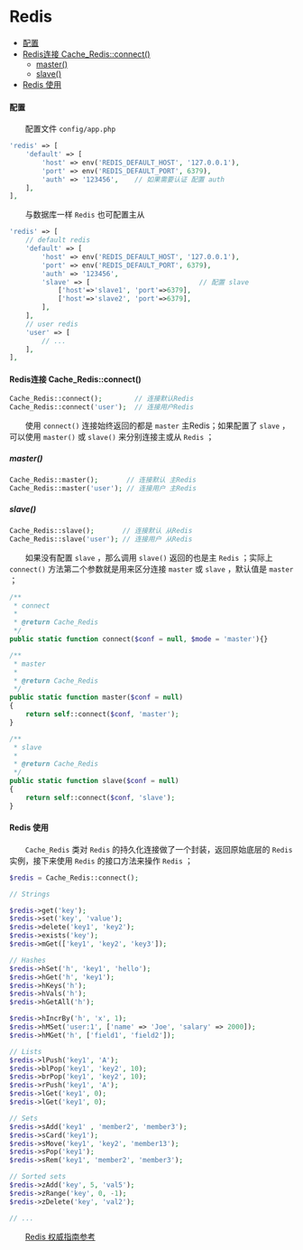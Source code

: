 # Redis

- [配置](#config)
- [Redis连接 Cache_Redis::connect()](#connect)
    - [master()](#master)
    - [slave()](#slave)
- [Redis 使用](#use)

#### <a name="config">配置</a>

　　配置文件 `config/app.php`

```php
'redis' => [
    'default' => [
        'host' => env('REDIS_DEFAULT_HOST', '127.0.0.1'),
        'port' => env('REDIS_DEFAULT_PORT', 6379),
        'auth' => '123456',    // 如果需要认证 配置 auth
    ],
],
```

　　与数据库一样 `Redis` 也可配置主从

```php
'redis' => [
    // default redis
    'default' => [
        'host' => env('REDIS_DEFAULT_HOST', '127.0.0.1'),
        'port' => env('REDIS_DEFAULT_PORT', 6379),
        'auth' => '123456',
        'slave' => [                           // 配置 slave
            ['host'=>'slave1', 'port'=>6379],
            ['host'=>'slave2', 'port'=>6379],
        ],
    ],
    // user redis
    'user' => [
        // ...
    ],
],
```

#### <a name="connect">Redis连接 Cache_Redis::connect()</a>

```php
Cache_Redis::connect();        // 连接默认Redis
Cache_Redis::connect('user');  // 连接用户Redis
```

　　使用 `connect()` 连接始终返回的都是 `master` 主Redis；如果配置了 `slave` ，可以使用 `master()` 或 `slave()` 来分别连接主或从 `Redis` ；

##### <a name="master">master()</a>
```php
Cache_Redis::master();       // 连接默认 主Redis
Cache_Redis::master('user'); // 连接用户 主Redis
```

##### <a name="slave">slave()</a>
```php
Cache_Redis::slave();       // 连接默认 从Redis
Cache_Redis::slave('user'); // 连接用户 从Redis
```

　　如果没有配置 `slave` ，那么调用 `slave()` 返回的也是主 `Redis` ；实际上 `connect()` 方法第二个参数就是用来区分连接 `master` 或 `slave` ，默认值是 `master` ；

```php
/**
 * connect
 *
 * @return Cache_Redis
 */
public static function connect($conf = null, $mode = 'master'){}

/**
 * master
 *
 * @return Cache_Redis
 */
public static function master($conf = null)
{
    return self::connect($conf, 'master');
}

/**
 * slave
 *
 * @return Cache_Redis
 */
public static function slave($conf = null)
{
    return self::connect($conf, 'slave');
}
```


#### <a name="use">Redis 使用</a>

　　`Cache_Redis` 类对 `Redis` 的持久化连接做了一个封装，返回原始底层的 `Redis` 实例，接下来使用 `Redis` 的接口方法来操作 `Redis` ；

```php
$redis = Cache_Redis::connect();

// Strings

$redis->get('key');
$redis->set('key', 'value');
$redis->delete('key1', 'key2');
$redis->exists('key');
$redis->mGet(['key1', 'key2', 'key3']);

// Hashes
$redis->hSet('h', 'key1', 'hello');
$redis->hGet('h', 'key1');
$redis->hKeys('h');
$redis->hVals('h');
$redis->hGetAll('h');

$redis->hIncrBy('h', 'x', 1);
$redis->hMSet('user:1', ['name' => 'Joe', 'salary' => 2000]);
$redis->hMGet('h', ['field1', 'field2']);

// Lists
$redis->lPush('key1', 'A');
$redis->blPop('key1', 'key2', 10);
$redis->brPop('key1', 'key2', 10);
$redis->rPush('key1', 'A');
$redis->lGet('key1', 0);
$redis->lGet('key1', 0);

// Sets
$redis->sAdd('key1' , 'member2', 'member3');
$redis->sCard('key1');
$redis->sMove('key1', 'key2', 'member13');
$redis->sPop('key1');
$redis->sRem('key1', 'member2', 'member3');

// Sorted sets
$redis->zAdd('key', 5, 'val5');
$redis->zRange('key', 0, -1);
$redis->zDelete('key', 'val2');

// ...
```

　　[Redis 权威指南参考](https://github.com/phpredis/phpredis)

